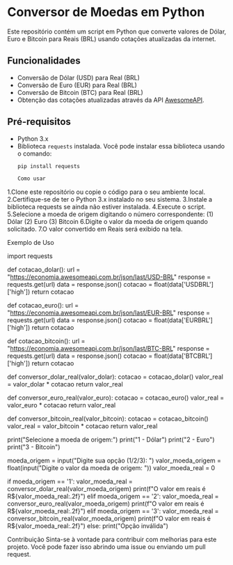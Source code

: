 # Conversor de Moedas em Python

Este repositório contém um script em Python que converte valores de Dólar, Euro e Bitcoin para Reais (BRL) usando cotações atualizadas da internet.

## Funcionalidades

- Conversão de Dólar (USD) para Real (BRL)
- Conversão de Euro (EUR) para Real (BRL)
- Conversão de Bitcoin (BTC) para Real (BRL)
- Obtenção das cotações atualizadas através da API [AwesomeAPI](https://docs.awesomeapi.com.br/api-de-moedas).

## Pré-requisitos

- Python 3.x
- Biblioteca `requests` instalada. Você pode instalar essa biblioteca usando o comando:
  ```bash
  pip install requests

  Como usar
  
1.Clone este repositório ou copie o código para o seu ambiente local.
2.Certifique-se de ter o Python 3.x instalado no seu sistema.
3.Instale a biblioteca requests se ainda não estiver instalada.
4.Execute o script.
5.Selecione a moeda de origem digitando o número correspondente:
(1) Dólar
(2) Euro
(3) Bitcoin
6.Digite o valor da moeda de origem quando solicitado.
7.O valor convertido em Reais será exibido na tela.

Exemplo de Uso

import requests

def cotacao_dolar():
    url = "https://economia.awesomeapi.com.br/json/last/USD-BRL"
    response = requests.get(url)
    data = response.json()
    cotacao = float(data['USDBRL']['high'])
    return cotacao

def cotacao_euro():
    url = "https://economia.awesomeapi.com.br/json/last/EUR-BRL"
    response = requests.get(url)
    data = response.json()
    cotacao = float(data['EURBRL']['high'])
    return cotacao

def cotacao_bitcoin():
    url = "https://economia.awesomeapi.com.br/json/last/BTC-BRL"
    response = requests.get(url)
    data = response.json()
    cotacao = float(data['BTCBRL']['high'])
    return cotacao

def conversor_dolar_real(valor_dolar):
    cotacao = cotacao_dolar()
    valor_real = valor_dolar * cotacao
    return valor_real

def conversor_euro_real(valor_euro):
    cotacao = cotacao_euro()
    valor_real = valor_euro * cotacao
    return valor_real

def conversor_bitcoin_real(valor_bitcoin):
    cotacao = cotacao_bitcoin()
    valor_real = valor_bitcoin * cotacao
    return valor_real

print("Selecione a moeda de origem:")
print("1 - Dólar")
print("2 - Euro")
print("3 - Bitcoin")

moeda_origem = input("Digite sua opção (1/2/3): ")
valor_moeda_origem = float(input("Digite o valor da moeda de origem: "))
valor_moeda_real = 0

if moeda_origem == '1':
    valor_moeda_real = conversor_dolar_real(valor_moeda_origem)
    print(f"O valor em reais é R${valor_moeda_real:.2f}")
elif moeda_origem == '2':
    valor_moeda_real = conversor_euro_real(valor_moeda_origem)
    print(f"O valor em reais é R${valor_moeda_real:.2f}")
elif moeda_origem == '3':
    valor_moeda_real = conversor_bitcoin_real(valor_moeda_origem)
    print(f"O valor em reais é R${valor_moeda_real:.2f}")
else:
    print("Opção inválida")


  Contribuição
Sinta-se à vontade para contribuir com melhorias para este projeto. Você pode fazer isso abrindo uma issue ou enviando um pull request.

